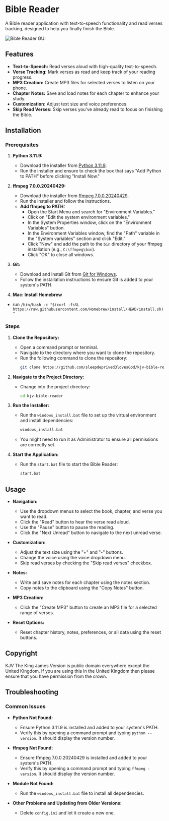 # Bible Reader

A Bible reader application with text-to-speech functionality and read verses tracking, designed to help you finally finish the Bible.

![Bible Reader GUI](https://i.imgur.com/2RmgN7t.png)

## Features
- **Text-to-Speech:** Read verses aloud with high-quality text-to-speech.
- **Verse Tracking:** Mark verses as read and keep track of your reading progress.
- **MP3 Creation:** Create MP3 files for selected verses to listen on your phone.
- **Chapter Notes:** Save and load notes for each chapter to enhance your study.
- **Customization:** Adjust text size and voice preferences.
- **Skip Read Verses:** Skip verses you've already read to focus on finishing the Bible.

## Installation

### Prerequisites

1. **Python 3.11.9:**
   - Download the installer from [Python 3.11.9](https://www.python.org/downloads/release/python-3119/).
   - Run the installer and ensure to check the box that says "Add Python to PATH" before clicking "Install Now."

2. **ffmpeg 7.0.0.20240429:**
   - Download the installer from [ffmpeg 7.0.0.20240429](https://github.com/icedterminal/ffmpeg-installer/releases/tag/7.0.0.20240429).
   - Run the installer and follow the instructions.
   - **Add ffmpeg to PATH:**
     - Open the Start Menu and search for "Environment Variables."
     - Click on "Edit the system environment variables."
     - In the System Properties window, click on the "Environment Variables" button.
     - In the Environment Variables window, find the "Path" variable in the "System variables" section and click "Edit."
     - Click "New" and add the path to the `bin` directory of your ffmpeg installation (e.g., `C:\ffmpeg\bin`).
     - Click "OK" to close all windows.

3. **Git:**
   - Download and install Git from [Git for Windows](https://gitforwindows.org/).
   - Follow the installation instructions to ensure Git is added to your system's PATH.

4. **Mac: Install Homebrew**
  - run `/bin/bash -c "$(curl -fsSL https://raw.githubusercontent.com/Homebrew/install/HEAD/install.sh)"`

### Steps

1. **Clone the Repository:**
   - Open a command prompt or terminal.
   - Navigate to the directory where you want to clone the repository.
   - Run the following command to clone the repository:
     ```sh
     git clone https://github.com/sleepdeprived3lovesGod/kjv-bible-reader.git
     ```

2. **Navigate to the Project Directory:**
   - Change into the project directory:
     ```sh
     cd kjv-bible-reader
     ```

3. **Run the Installer:**
   - Run the `windows_install.bat` file to set up the virtual environment and install dependencies:
     ```sh
     windows_install.bat
     ```
   - You might need to run it as Administrator to ensure all permissions are correctly set.

4. **Start the Application:**
   - Run the `start.bat` file to start the Bible Reader:
     ```sh
     start.bat
     ```

## Usage

- **Navigation:**
  - Use the dropdown menus to select the book, chapter, and verse you want to read.
  - Click the "Read" button to hear the verse read aloud.
  - Use the "Pause" button to pause the reading.
  - Click the "Next Unread" button to navigate to the next unread verse.

- **Customization:**
  - Adjust the text size using the "+" and "-" buttons.
  - Change the voice using the voice dropdown menu.
  - Skip read verses by checking the "Skip read verses" checkbox.

- **Notes:**
  - Write and save notes for each chapter using the notes section.
  - Copy notes to the clipboard using the "Copy Notes" button.

- **MP3 Creation:**
  - Click the "Create MP3" button to create an MP3 file for a selected range of verses.

- **Reset Options:**
  - Reset chapter history, notes, preferences, or all data using the reset buttons.

## Copyright

KJV The King James Version is public domain everywhere except the United Kingdom. If you are using this in the United Kingdom then please ensure that you have permission from the crown.

## Troubleshooting

### Common Issues

- **Python Not Found:**
  - Ensure Python 3.11.9 is installed and added to your system's PATH.
  - Verify this by opening a command prompt and typing `python --version`. It should display the version number.

- **ffmpeg Not Found:**
  - Ensure ffmpeg 7.0.0.20240429 is installed and added to your system's PATH.
  - Verify this by opening a command prompt and typing `ffmpeg -version`. It should display the version number.

- **Module Not Found:**
  - Run the `windows_install.bat` file to install all dependencies.

- **Other Problems and Updating from Older Versions:**
  - Delete `config.ini` and let it create a new one.
